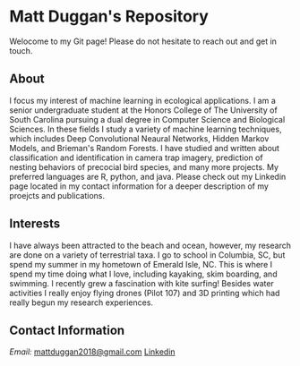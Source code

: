 # Matt Duggan's Repository   

Welocome to my Git page! Please do not hesitate to reach out and get in touch. 

## About

I focus my interest of machine learning in ecological applications. I am a senior undergraduate student at the Honors College of The University of South Carolina pursuing a dual degree in Computer Science and Biological Sciences. In these fields I study a variety of machine learning techniques, which includes Deep Convolutional Neaural Networks, Hidden Markov Models, and Brieman's Random Forests. I have studied and written about classification and identification in camera trap imagery, prediction of nesting behaviors of precocial bird species, and many more projects. My preferred languages are R, python, and java. Please check out my Linkedin page located in my contact information for a deeper description of my proejcts and publications. 

## Interests

I have always been attracted to the beach and ocean, however, my research are done on a variety of terrestrial taxa. I go to school in Columbia, SC, but spend my summer in my hometown of Emerald Isle, NC. This is where I spend my time doing what I love, including kayaking, skim boarding, and swimming. I recently grew a fascination with kite surfing! Besides water activities I really enjoy flying drones (Pilot 107) and 3D printing which had really begun my research experiences. 

## Contact Information

*Email:* mattduggan2018@gmail.com
[Linkedin](https://www.linkedin.com/in/mattdug/)
